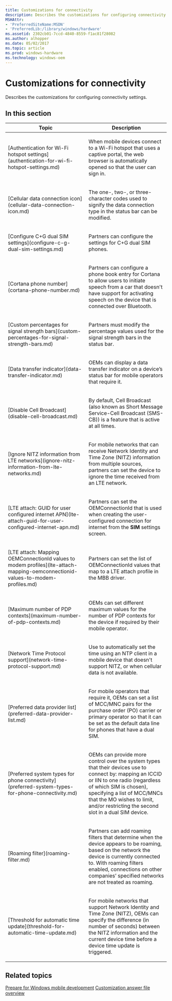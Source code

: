 ```yaml
---
title: Customizations for connectivity
description: Describes the customizations for configuring connectivity settings.
MSHAttr:
- 'PreferredSiteName:MSDN'
- 'PreferredLib:/library/windows/hardware'
ms.assetid: 2302cb01-7ccd-4840-8559-f1ac81f28082
ms.author: alhopper
ms.date: 05/02/2017
ms.topic: article
ms.prod: windows-hardware
ms.technology: windows-oem
---
```


# Customizations for connectivity


Describes the customizations for configuring connectivity settings.

## In this section


<table>
<colgroup>
<col width="50%" />
<col width="50%" />
</colgroup>
<thead>
<tr class="header">
<th>Topic</th>
<th>Description</th>
</tr>
</thead>
<tbody>
<tr class="odd">
<td><p>[Authentication for Wi-Fi hotspot settings](authentication-for-wi-fi-hotspot-settings.md)</p></td>
<td><p>When mobile devices connect to a Wi-Fi hotspot that uses a captive portal, the web browser is automatically opened so that the user can sign in.</p></td>
</tr>
<tr class="even">
<td><p>[Cellular data connection icon](cellular-data-connection-icon.md)</p></td>
<td><p>The one-, two-, or three-character codes used to signify the data connection type in the status bar can be modified.</p></td>
</tr>
<tr class="odd">
<td><p>[Configure C+G dual SIM settings](configure-c-g-dual-sim-settings.md)</p></td>
<td><p>Partners can configure the settings for C+G dual SIM phones.</p></td>
</tr>
<tr class="even">
<td><p>[Cortana phone number](cortana-phone-number.md)</p></td>
<td><p>Partners can configure a phone book entry for Cortana to allow users to initiate speech from a car that doesn't have support for activating speech on the device that is connected over Bluetooth.</p></td>
</tr>
<tr class="odd">
<td><p>[Custom percentages for signal strength bars](custom-percentages-for-signal-strength-bars.md)</p></td>
<td><p>Partners must modify the percentage values used for the signal strength bars in the status bar.</p></td>
</tr>
<tr class="even">
<td><p>[Data transfer indicator](data-transfer-indicator.md)</p></td>
<td><p>OEMs can display a data transfer indicator on a device’s status bar for mobile operators that require it.</p></td>
</tr>
<tr class="odd">
<td><p>[Disable Cell Broadcast](disable-cell-broadcast.md)</p></td>
<td><p>By default, Cell Broadcast (also known as Short Message Service-Cell Broadcast (SMS-CB)) is a feature that is active at all times.</p></td>
</tr>
<tr class="even">
<td><p>[Ignore NITZ information from LTE networks](ignore-nitz-information-from-lte-networks.md)</p></td>
<td><p>For mobile networks that can receive Network Identity and Time Zone (NITZ) information from multiple sources, partners can set the device to ignore the time received from an LTE network.</p></td>
</tr>
<tr class="odd">
<td><p>[LTE attach: GUID for user configured internet APN](lte-attach-guid-for-user-configured-internet-apn.md)</p></td>
<td><p>Partners can set the OEMConnectionId that is used when creating the user-configured connection for internet from the <strong>SIM</strong> settings screen.</p></td>
</tr>
<tr class="even">
<td><p>[LTE attach: Mapping OEMConnectionId values to modem profiles](lte-attach-mapping-oemconnectionid-values-to-modem-profiles.md)</p></td>
<td><p>Partners can set the list of OEMConnectionId values that map to a LTE attach profile in the MBB driver.</p></td>
</tr>
<tr class="odd">
<td><p>[Maximum number of PDP contexts](maximum-number-of-pdp-contexts.md)</p></td>
<td><p>OEMs can set different maximum values for the number of PDP contexts for the device if required by their mobile operator.</p></td>
</tr>
<tr class="even">
<td><p>[Network Time Protocol support](network-time-protocol-support.md)</p></td>
<td><p>Use to automatically set the time using an NTP client in a mobile device that doesn't support NITZ, or when cellular data is not available.</p></td>
</tr>
<tr class="odd">
<td><p>[Preferred data provider list](preferred-data-provider-list.md)</p></td>
<td><p>For mobile operators that require it, OEMs can set a list of MCC/MNC pairs for the purchase order (PO) carrier or primary operator so that it can be set as the default data line for phones that have a dual SIM.</p></td>
</tr>
<tr class="even">
<td><p>[Preferred system types for phone connectivity](preferred-system-types-for-phone-connectivity.md)</p></td>
<td><p>OEMs can provide more control over the system types that their devices use to connect by: mapping an ICCID or IIN to one radio (regardless of which SIM is chosen), specifying a list of MCC/MNCs that the MO wishes to limit, and/or restricting the second slot in a dual SIM device.</p></td>
</tr>
<tr class="odd">
<td><p>[Roaming filter](roaming-filter.md)</p></td>
<td><p>Partners can add roaming filters that determine when the device appears to be roaming, based on the network the device is currently connected to. With roaming filters enabled, connections on other companies’ specified networks are not treated as roaming.</p></td>
</tr>
<tr class="even">
<td><p>[Threshold for automatic time update](threshold-for-automatic-time-update.md)</p></td>
<td><p>For mobile networks that support Network Identity and Time Zone (NITZ), OEMs can specify the difference (in number of seconds) between the NITZ information and the current device time before a device time update is triggered.</p></td>
</tr>
</tbody>
</table>

## Related topics

[Prepare for Windows mobile development](https://docs.microsoft.com/en-us/windows-hardware/manufacture/mobile/preparing-for-windows-mobile-development)
[Customization answer file overview](https://docs.microsoft.com/en-us/windows-hardware/customize/mobile/mcsf/customization-answer-file)